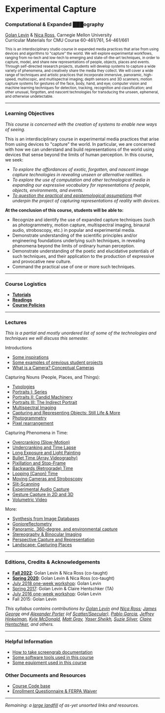 # Experimental Capture

### Computational & Expanded ███ography

[Golan Levin](https://art.cmu.edu/people/golan-levin/) & [Nica Ross](https://www.drama.cmu.edu/people/faculty-staff/nica-ross/), Carnegie Mellon University<br />
Curricular Materials for CMU Course 60-461/761, 54-461/661<br />

> <small>
> 
This is an interdisciplinary studio course in expanded media practices that arise from using devices and algorithms to "capture" the world. We will explore experimental workflows, ranging from no-tech and low-tech to emerging and state-of-the-art techniques, in order to capture, model, and share new representations of people, objects, places and events. Through self-directed research projects, students will develop systems to capture a wide variety of phenomena, and creatively share the media they collect. We will cover a wide range of techniques and artistic practices that incorporate immersive, panoramic, high-speed, multiscopic, and multispectral imaging; depth sensors and 3D scanners; motion capture systems for gestures of the face, body, hand, and eye; computer vision and machine learning techniques for detection, tracking, recognition and classification; and other unusual, forgotten, and nascent technologies for transducing the unseen, ephemeral, and otherwise undetectable.
> 
> </small>


---

### Learning Objectives

*This course is concerned with the creation of systems to enable new ways of seeing.*

This is an interdisciplinary course in experimental media practices that arise from using devices to "capture" the world. In particular, we are concerned with how we can understand and build representations of the world using devices that sense beyond the limits of human perception. In this course, we seek:

* *To explore the affordances of exotic, forgotten, and nascent image capture technologies in revealing unseen or alternative realities.*
* *To explore the use of computation and other technological media in expanding our expressive vocabulary for representations of people, objects, environments, and events.*
* *[To question the practical and epistemological assumptions](docs/assumptions.md) that underpin the project of capturing representations of reality with devices.*

**At the conclusion of this course, students will be able to:** 

* Recognize and identify the use of expanded capture techniques (such as photogrammetry, motion capture, multispectral imaging, binaural audio, stroboscopy, etc.) in popular and experimental media. 
* Demonstrate understanding of the scientific principles and/or engineering foundations underlying such techniques, in revealing phenomena beyond the limits of ordinary human perception.
* Demonstrate understanding of the poetic and elucidative potentials of such techniques, and their application to the production of expressive and provocative new culture.
* Command the practical use of one or more such techniques.

---

### Course Logistics

* [**Tutorials**](docs/tutorials.md)
* [**Readings**](docs/readings.md)
* [**Course Policies**](docs/policies.md)

---

### Lectures
*This is a partial and mostly unordered list of some of the technologies and techniques we will discuss this semester.*

Introductions

* [Some inspirations](docs/inspirations.md)
* [Some examples of previous student projects](docs/student-work.md)
* [What is a Camera? Conceptual Cameras](docs/conceptual-cameras.md)

Capturing Nouns (People, Places, and Things):

* [Typologies](docs/typologies.md)
* [Portraits I: Series](docs/portraits_1_series.md)
* [Portraits II: Candid Machinery](docs/portraits_2_candid_machinery.md)
* [Portraits III: The Indirect Portrait](docs/portraits_3_indirect_portrait.md)
* [Multispectral Imaging](docs/multispectral.md)
* [Capturing and Representing Objects: Still Life & More](docs/object-references.md)
* [Photogrammetry](docs/photogrammetry.md)
* [Pixel rearrangement](docs/pixel-rearrangement.md)

Capturing Phenomena in Time: 

* [Overcranking (Slow-Motion)](docs/overcranking.md)
* [Undercranking and Time Lapse](docs/undercranking.md)
* [Long Exposure and Light Painting](docs/longexposure.md)
* [Bullet Time (Array Videography)](docs/bullettime.md)
* [Pixillation and Stop-Frame](docs/pixillation.md)
* [Backwards (Retrograde) Time](docs/backwards.md)
* [Looping (Canon) Time](docs/looping.md)
* [Moving Cameras and Stroboscopy](docs/moving-cameras.md)
* [Slit-Scanning](http://www.flong.com/texts/lists/slit_scan/)
* [Experimental Audio Capture](docs/audio.md)
* [Gesture Capture in 2D and 3D](docs/gesture.md)
* [Volumetric Video](docs/volumetric-video.md)

More: 

* [Synthesis from Image Databases](docs/collection-synthesis.md)
* [Gonioreflectometry](docs/gonioreflectometry.md)
* [Panoramic, 360-degree, and environmental capture](docs/environmental-capture.md)
* [Stereography & Binocular Imaging](docs/binocular-stereography.md)
* [Perspective Capture and Representation](docs/perspective.md)
* [Landscape: Capturing Places](docs/places.md)

--- 

### Editions, Credits & Acknowledgements

* [**Fall 2022**](https://courses.ideate.cmu.edu/60-461/f2022/): Golan Levin & Nica Ross (co-taught)
* [**Spring 2020**](https://courses.ideate.cmu.edu/60-461/s2020/): Golan Levin & Nica Ross (co-taught)
* [July 2018 one-week workshop](workshop/README.md): Golan Levin
* [Spring 2017](http://golancourses.net/excap17/): Golan Levin & Claire Hentschker (TA)
* [July 2016 one-week workshop](workshop/README.md): Golan Levin
* Fall 2015: Golan Levin


*This syllabus contains contributions by [Golan Levin](http://flong.com) and [Nica Ross](https://www.nicaross.com/); [James George](http://jamesgeorge.org/) and [Alexander Porter](http://alexanderporter.net/) (of [Scatter/Specular](http://www.specular.cc/)), [Pablo Garcia](http://pablogarcia.org/), [Jeffrey Hinkelman](https://twitter.com/jeffhinkelman), [Kyle McDonald](http://kylemcdonald.net/), [Matt Gray](http://www.northeastern.edu/camd/theatre/people/matt-gray/), [Yaser Sheikh](http://www.cs.cmu.edu/~yaser/), [Suzie Silver](http://suziesilver.com/), [Claire Hentschker](http://www.clairesophie.com/), and others.* 

---

### Helpful Information 
* [How to take screengrab documentation](docs/screengrabs.md)
* [Some software tools used in this course](docs/tools.md)
* [Some equipment used in this course](docs/equipment.md)

### Other Documents and Resources

* [Course Code base](code/index.md)
* [Enrollment Questionnaire & FERPA Waiver](docs/ferpa.md)

--- 

*Remaining: a [large landfill](docs/unsorted.md) of as-yet unsorted links and resources.*
